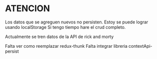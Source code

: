 # ATENCION

Los datos que se agreguen nuevos no persisten.
Estoy se puede lograr usando localStorage
Si tengo tiempo hare el crud completo.

Actualmente se tren datos de la API de rick and morty

Falta ver como reemplazar redux-thunk
Falta integrar libreria contextApi-persist